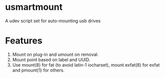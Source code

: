 usmartmount
===========

A udev script set for auto-mounting usb drives

Features
========

1. Mount on plug-in and umount on removal.
2. Mount point based on label and UUID.
3. Use mount(8) for fat (to avoid latin-1 iocharset), mount.exfat(8) for exfat and pmount(1) for others.
